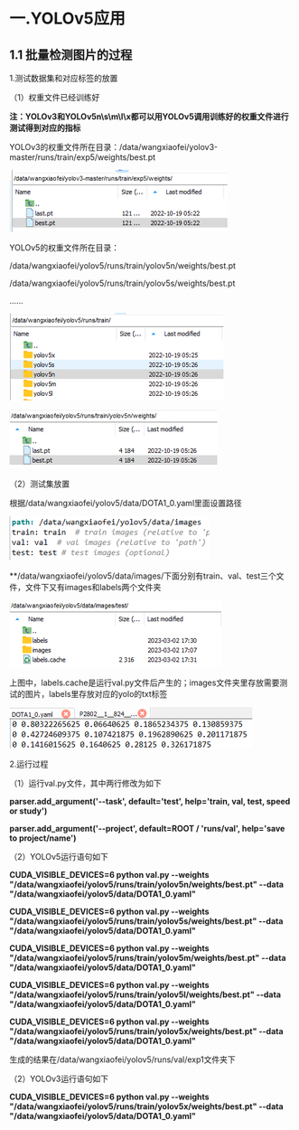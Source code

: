 # 一.YOLOv5应用
## 1.1 批量检测图片的过程

1.测试数据集和对应标签的放置

（1）权重文件已经训练好

**注：YOLOv3和YOLOv5n\s\m\l\x都可以用YOLOv5调用训练好的权重文件进行测试得到对应的指标**

YOLOv3的权重文件所在目录：/data/wangxiaofei/yolov3-master/runs/train/exp5/weights/best.pt

![image](https://github.com/wangxiaofei2022/YOLO/blob/main/YOLOv3_weight.png)

YOLOv5的权重文件所在目录：

/data/wangxiaofei/yolov5/runs/train/yolov5n/weights/best.pt

/data/wangxiaofei/yolov5/runs/train/yolov5s/weights/best.pt

......

![image](https://github.com/wangxiaofei2022/YOLO/blob/main/YOLOv5_weight1.png)

![image](https://github.com/wangxiaofei2022/YOLO/blob/main/YOLOv5_weight2.png)

（2）测试集放置

根据/data/wangxiaofei/yolov5/data/DOTA1_0.yaml里面设置路径

![image](https://github.com/wangxiaofei2022/YOLO/blob/main/path.png)

**/data/wangxiaofei/yolov5/data/images/下面分别有train、val、test三个文件，文件下又有images和labels两个文件夹

![image](https://github.com/wangxiaofei2022/YOLO/blob/main/test_path.png)

上图中，labels.cache是运行val.py文件后产生的；images文件夹里存放需要测试的图片，labels里存放对应的yolo的txt标签

![image](https://github.com/wangxiaofei2022/YOLO/blob/main/yolo_txt_label.png)

2.运行过程

（1）运行val.py文件，其中两行修改为如下

**parser.add_argument('--task', default='test', help='train, val, test, speed or study')**

**parser.add_argument('--project', default=ROOT / 'runs/val', help='save to project/name')**

（2）YOLOv5运行语句如下

**CUDA_VISIBLE_DEVICES=6 python val.py --weights "/data/wangxiaofei/yolov5/runs/train/yolov5n/weights/best.pt" --data "/data/wangxiaofei/yolov5/data/DOTA1_0.yaml"**

**CUDA_VISIBLE_DEVICES=6 python val.py --weights "/data/wangxiaofei/yolov5/runs/train/yolov5s/weights/best.pt" --data "/data/wangxiaofei/yolov5/data/DOTA1_0.yaml"**

**CUDA_VISIBLE_DEVICES=6 python val.py --weights "/data/wangxiaofei/yolov5/runs/train/yolov5m/weights/best.pt" --data "/data/wangxiaofei/yolov5/data/DOTA1_0.yaml"**

**CUDA_VISIBLE_DEVICES=6 python val.py --weights "/data/wangxiaofei/yolov5/runs/train/yolov5l/weights/best.pt" --data "/data/wangxiaofei/yolov5/data/DOTA1_0.yaml"**

**CUDA_VISIBLE_DEVICES=6 python val.py --weights "/data/wangxiaofei/yolov5/runs/train/yolov5x/weights/best.pt" --data "/data/wangxiaofei/yolov5/data/DOTA1_0.yaml"**

生成的结果在/data/wangxiaofei/yolov5/runs/val/exp1文件夹下

（2）YOLOv3运行语句如下

**CUDA_VISIBLE_DEVICES=6 python val.py --weights "/data/wangxiaofei/yolov5/runs/train/yolov5x/weights/best.pt" --data "/data/wangxiaofei/yolov5/data/DOTA1_0.yaml"**

